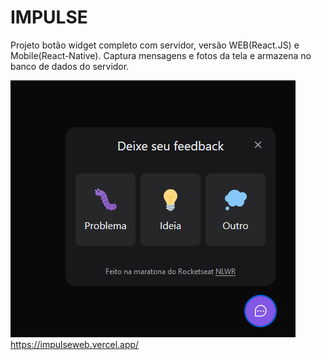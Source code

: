 # IMPULSE
Projeto botão widget completo com servidor, versão WEB(React.JS) e Mobile(React-Native). Captura mensagens e fotos da tela e armazena no banco de dados do servidor.

![botaofeedback](https://github.com/Cetobeta/IMPULSE/blob/441dbaffabc9870943e3a94271a20bd724484163/WEB/src/assets/Captura%20de%20Tela%20(20).png)
<br>
https://impulseweb.vercel.app/
